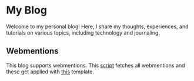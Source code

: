 # My Blog

Welcome to my personal blog! Here, I share my thoughts, experiences, and tutorials on various topics, including technology and journaling.

## Webmentions

This blog supports webmentions. This [script](./fetch-webmentions.sh) fetches all webmentions and these get applied with [this](./templates/webmentions.html) template.
